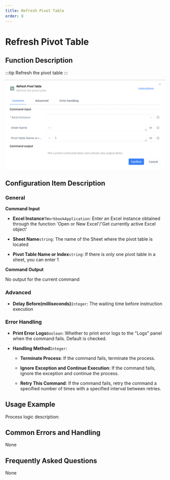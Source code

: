 ```yaml
---
title: Refresh Pivot Table
order: 8
---
```


# Refresh Pivot Table

## Function Description

:::tip 
Refresh the pivot table
:::

![Refresh Pivot Table](../../../../assets/Refresh%20Pivot%20Table_command.png)

## Configuration Item Description

### General

**Command Input**

- **Excel Instance**`TWorkbookApplication`: Enter an Excel instance obtained through the function 'Open or New Excel'/'Get currently active Excel object'

- **Sheet Name**`string`: The name of the Sheet where the pivot table is located

- **Pivot Table Name or Index**`string`: If there is only one pivot table in a sheet, you can enter 1


**Command Output**

No output for the current command

### Advanced

- **Delay Before(milliseconds)**`Integer`: The waiting time before instruction execution

### Error Handling

- **Print Error Logs**`Boolean`: Whether to print error logs to the "Logs" panel when the command fails. Default is checked. 

- **Handling Method**`Integer`:

    - **Terminate Process**: If the command fails, terminate the process.

    - **Ignore Exception and Continue Execution**: If the command fails, ignore the exception and continue the process.

    - **Retry This Command**: If the command fails, retry the command a specified number of times with a specified interval between retries.

## Usage Example

Process logic description:

## Common Errors and Handling

None

## Frequently Asked Questions

None

